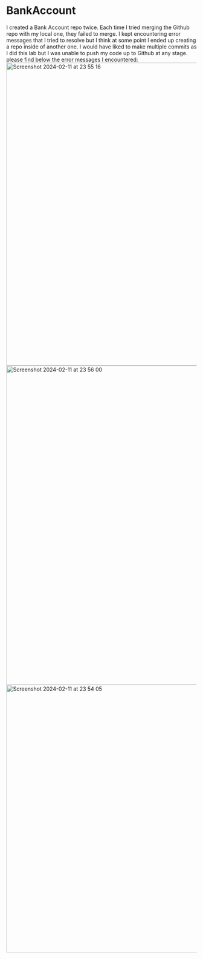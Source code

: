 # BankAccount

I created a Bank Account repo twice. Each time I tried merging the Github repo with my local one, they failed to merge. I kept encountering error messages that I tried to resolve but I think at some point I ended up creating a repo inside of another one. I would have liked to make multiple commits as I did this lab but I was unable to push my code up to Github at any stage. please find below the error messages I encountered:
<img width="800" alt="Screenshot 2024-02-11 at 23 55 16" src="https://github.com/Jean-005/BankAccount/assets/156360394/9bc5b183-1070-4789-828e-cae418d57634">
<img width="843" alt="Screenshot 2024-02-11 at 23 56 00" src="https://github.com/Jean-005/BankAccount/assets/156360394/f052b6bf-1cad-4d0c-a074-4dc7c20afea0">
<img width="707" alt="Screenshot 2024-02-11 at 23 54 05" src="https://github.com/Jean-005/BankAccount/assets/156360394/bc0cb33d-417d-41b1-89ff-d081eedf21d2">
